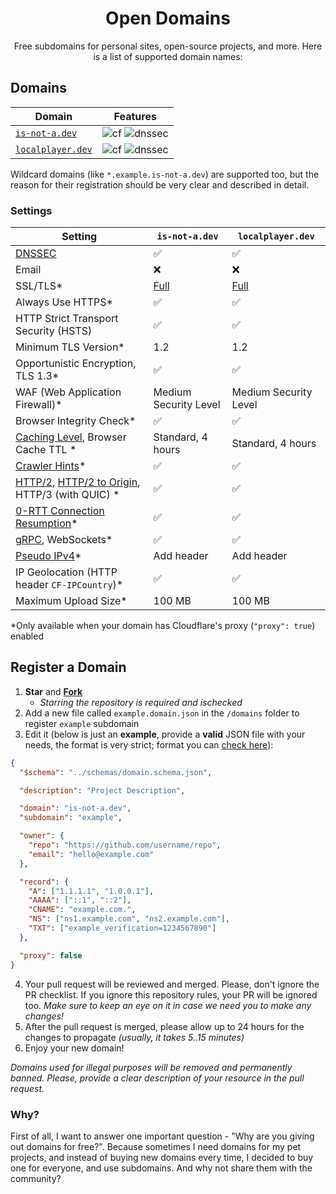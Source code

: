 <h1 align="center">Open Domains</h1>

<p align="center">Free subdomains for personal sites, open-source projects, and more. Here is a list of supported domain names:</p>

## Domains

| Domain | Features |
|-|-|
| [`is-not-a.dev`](https://is-not-a.dev) | ![cf][badge-cf] ![dnssec][badge-dnssec] |
| [`localplayer.dev`](https://localplayer.dev) | ![cf][badge-cf] ![dnssec][badge-dnssec] |

Wildcard domains (like `*.example.is-not-a.dev`) are supported too, but the reason for their registration should be very clear and described in detail.

[badge-cf]:https://shields.io/badge/%20-cloudflare-blue?logo=cloudflare&style=plastic?cacheSeconds=3600
[badge-dnssec]:https://shields.io/badge/%20-DNSSEC-blue?logo=moleculer&logoColor=white&style=plastic?cacheSeconds=3600
[badge-ssl]:https://shields.io/badge/SSL-Required-blue?style=plastic?cacheSeconds=3600

### Settings

| Setting | `is-not-a.dev` | `localplayer.dev` |
|-|-|-|
| [DNSSEC][dnssec]| ✅ | ✅ |
| Email | ❌ | ❌ |
| SSL/TLS* | [Full][ssl-full] | [Full][ssl-full] |
| Always Use HTTPS* | ✅ | ✅ |
| HTTP Strict Transport Security (HSTS) | ✅ | ✅ |
| Minimum TLS Version* | 1.2 | 1.2 |
| Opportunistic Encryption, TLS 1.3* | ✅ | ✅ |
| WAF (Web Application Firewall)* | Medium Security Level | Medium Security Level |
| Browser Integrity Check* | ✅ | ✅ |
| [Caching Level][caching-levels], Browser Cache TTL * | Standard, 4 hours | Standard, 4 hours |
| [Crawler Hints][crawler-hints]* | ✅ | ✅ |
| [HTTP/2][http2], [HTTP/2 to Origin][http2-to-origin], HTTP/3 (with QUIC) * | ✅ | ✅ |
| [0-RTT Connection Resumption][0rtt]* | ✅ | ✅ |
| [gRPC][grpc], WebSockets* | ✅ | ✅ |
| [Pseudo IPv4][pseudo-ipv4]* | Add header | Add header |
| IP Geolocation (HTTP header `CF-IPCountry`)* | ✅ | ✅ |
| Maximum Upload Size* | 100 MB | 100 MB |

\*Only available when your domain has Cloudflare's proxy (`"proxy": true`) enabled

[dnssec]:https://developers.cloudflare.com/dns/additional-options/dnssec
[ssl-full]:https://developers.cloudflare.com/ssl/origin-configuration/ssl-modes/full/
[ssl-flex]:https://developers.cloudflare.com/ssl/origin-configuration/ssl-modes/flexible/
[caching-levels]:https://developers.cloudflare.com/cache/how-to/set-caching-levels
[crawler-hints]:https://blog.cloudflare.com/crawler-hints-how-cloudflare-is-reducing-the-environmental-impact-of-web-searches/
[http2]:https://www.cloudflare.com/website-optimization/http2/what-is-http2/
[http2-to-origin]:https://developers.cloudflare.com/cache/how-to/enable-http2-to-origin
[0rtt]:https://developers.cloudflare.com/fundamentals/network/0-rtt-connection-resumption/
[grpc]:https://support.cloudflare.com/hc/en-us/articles/360050483011
[pseudo-ipv4]:https://support.cloudflare.com/hc/en-us/articles/229666767

## Register a Domain

1. **Star** and **[Fork](https://github.com/open-domains/register/fork)**
    - *Starring the repository is required and ischecked*
2. Add a new file called `example.domain.json` in the `/domains` folder to register `example` subdomain
3. Edit it (below is just an **example**, provide a **valid** JSON file with your needs, the format is very strict; format you can [check here](https://jsonlint.com)):

```json
{
  "$schema": "../schemas/domain.schema.json",

  "description": "Project Description",

  "domain": "is-not-a.dev",
  "subdomain": "example",

  "owner": {
    "repo": "https://github.com/username/repo",
    "email": "hello@example.com"
  },

  "record": {
    "A": ["1.1.1.1", "1.0.0.1"],
    "AAAA": ["::1", "::2"],
    "CNAME": "example.com.",
    "NS": ["ns1.example.com", "ns2.example.com"],
    "TXT": ["example_verification=1234567890"]
  },

  "proxy": false
}
```

4. Your pull request will be reviewed and merged. Please, don't ignore the PR checklist. If you ignore this repository rules, your PR will be ignored too. _Make sure to keep an eye on it in case we need you to make any changes!_
5. After the pull request is merged, please allow up to 24 hours for the changes to propagate _(usually, it takes 5..15 minutes)_
6. Enjoy your new domain!

*Domains used for illegal purposes will be removed and permanently banned. Please, provide a clear description of your resource in the pull request.*

### Why?

First of all, I want to answer one important question - "Why are you giving out domains for free?". Because sometimes I need domains for my pet projects, and instead of buying new domains every time, I decided to buy one for everyone, and use subdomains. And why not share them with the community?

[actions]:https://github.com/open-domains/Register/actions
[deploy]:https://github.com/open-domains/Register/actions/workflows/deploy.yml
